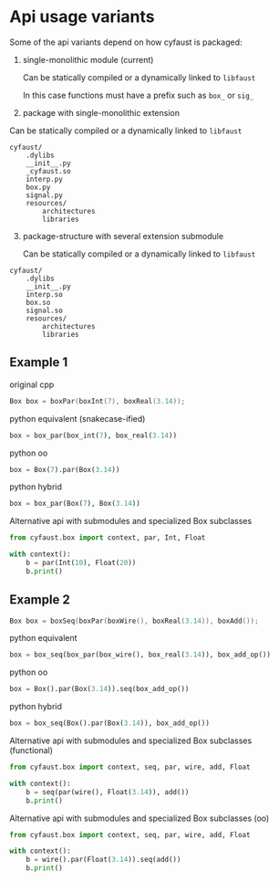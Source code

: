 # Api usage variants


Some of the api variants depend on how cyfaust is packaged:

1. single-monolithic module (current)

	Can be statically compiled or a dynamically linked to `libfaust`

	In this case functions must have a prefix such as `box_` or `sig_`

2. package with single-monolithic extension

Can be statically compiled or a dynamically linked to `libfaust`



```
cyfaust/
	.dylibs
	__init__.py
	_cyfaust.so
	interp.py
	box.py
	signal.py
	resources/
		architectures
		libraries
```


3. package-structure with several extension submodule

	Can be statically compiled or a dynamically linked to `libfaust`

```
cyfaust/
	.dylibs
	__init__.py
	interp.so
	box.so
	signal.so
	resources/
		architectures
		libraries
```



## Example 1

original cpp

```c++
Box box = boxPar(boxInt(7), boxReal(3.14));
```

python equivalent (snakecase-ified)

```python
box = box_par(box_int(7), box_real(3.14))
```

python oo

```python
box = Box(7).par(Box(3.14))
```

python hybrid

```python
box = box_par(Box(7), Box(3.14))
```

Alternative api with submodules and specialized Box subclasses

```python
from cyfaust.box import context, par, Int, Float

with context():
	b = par(Int(10), Float(20))
	b.print()
```


## Example 2

```c++
Box box = boxSeq(boxPar(boxWire(), boxReal(3.14)), boxAdd());
```

python equivalent

```python
box = box_seq(box_par(box_wire(), box_real(3.14)), box_add_op())
```

python oo

```python
box = Box().par(Box(3.14)).seq(box_add_op())
```

python hybrid

```python
box = box_seq(Box().par(Box(3.14)), box_add_op())
```


Alternative api with submodules and specialized Box subclasses (functional)

```python
from cyfaust.box import context, seq, par, wire, add, Float

with context():
	b = seq(par(wire(), Float(3.14)), add())
	b.print()
```

Alternative api with submodules and specialized Box subclasses (oo)

```python
from cyfaust.box import context, seq, par, wire, add, Float

with context():
	b = wire().par(Float(3.14)).seq(add())
	b.print()
```

